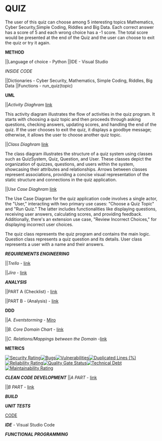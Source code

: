 # QUIZ
The user of this quiz can choose among 5 interesting topics Mathematics, Cyber Security,Simple Coding, Riddles and Big Data. Each correct answer has a score of 5 and each wrong choice has a -1 score. The total score would be presented at the end of the Quiz and the user can choose to exit the quiz or try it again.

**METHOD**

||Language of choice - Python
||IDE - Visual Studio

*INSIDE CODE*

||Dictionaries - Cyber Security, Mathematics, Simple Coding, Riddles, Big Data
||Functions - run_quiz(topic)


****UML****

||*Activity Diaghram* [link](https://github.com/CirilSM/Quiz_py/blob/main/Activity%20Diaghram%20(Updated).png)

This activity diagram illustrates the flow of activities in the quiz program. It starts with choosing a quiz topic and then proceeds through asking questions, checking answers, updating scores, and handling the end of the quiz. If the user chooses to exit the quiz, it displays a goodbye message; otherwise, it allows the user to choose another quiz topic.

||*Class Diaghram* [link](https://github.com/CirilSM/Quiz_py/blob/main/Class%20Diaghram(updated).png)

The class diagram illustrates the structure of a quiz system using classes such as QuizSystem, Quiz, Question, and User. These classes depict the organization of quizzes, questions, and users within the system, showcasing their attributes and relationships. Arrows between classes represent associations, providing a concise visual representation of the static structure and connections in the quiz application.

||*Use Case Diaghram* [link](https://github.com/CirilSM/Quiz_py/blob/main/Untitled%20Use%20Case.png)

The Use Case Diagram for the quiz application code involves a single actor, the "User," interacting with two primary use cases: "Choose a Quiz Topic" and "Run Quiz." The latter includes functionalities like displaying questions, receiving user answers, calculating scores, and providing feedback. Additionally, there's an extension use case, "Review Incorrect Choices," for displaying incorrect user choices.

The quiz class represents the quiz program and contains the main logic.
Question class represents a quiz question and its details.
User class represents a user with a name and their answers.



***REQUIREMENTS ENGINEERING***


||*Trello* - [link](https://trello.com/invite/b/Bgu6AhXb/ATTI98901215374970c6e9f727dc23b4e33cB031ADDA/quiz)

||*Jira* - [link](https://ciril2992000.atlassian.net/jira/software/projects/QUIZ/boards/3)


***ANALYSIS***

||PART A (Checklist) - [link](https://github.com/CirilSM/Quiz_py/blob/main/PART%20A.pdf)

||PART B - (Analysis) - [link](https://github.com/CirilSM/Quiz_py/blob/main/PART%20A.pdf)


****DDD****

||*A. Eventstorming* - [Miro](https://miro.com/app/board/uXjVN4fbazU=/?share_link_id=146440318679)

||*B. Core Domain Chart* - [link](https://github.com/CirilSM/Quiz_py/blob/main/CORE%20DOMAIN%20CHART.png)

||*C. Relations/Mappings between the Domain* -[link](https://github.com/CirilSM/Quiz_py/blob/main/Domain%20Relation%20Chart.png)


****METRICS****

[![Security Rating](https://sonarcloud.io/api/project_badges/measure?project=CirilSM_Quiz_py&metric=security_rating)](https://sonarcloud.io/summary/new_code?id=CirilSM_Quiz_py)[![Bugs](https://sonarcloud.io/api/project_badges/measure?project=CirilSM_Quiz_py&metric=bugs)](https://sonarcloud.io/summary/new_code?id=CirilSM_Quiz_py)[![Vulnerabilities](https://sonarcloud.io/api/project_badges/measure?project=CirilSM_Quiz_py&metric=vulnerabilities)](https://sonarcloud.io/summary/new_code?id=CirilSM_Quiz_py)[![Duplicated Lines (%)](https://sonarcloud.io/api/project_badges/measure?project=CirilSM_Quiz_py&metric=duplicated_lines_density)](https://sonarcloud.io/summary/new_code?id=CirilSM_Quiz_py)[![Reliability Rating](https://sonarcloud.io/api/project_badges/measure?project=CirilSM_Quiz_py&metric=reliability_rating)](https://sonarcloud.io/summary/new_code?id=CirilSM_Quiz_py)[![Quality Gate Status](https://sonarcloud.io/api/project_badges/measure?project=CirilSM_Quiz_py&metric=alert_status)](https://sonarcloud.io/summary/new_code?id=CirilSM_Quiz_py)[![Technical Debt](https://sonarcloud.io/api/project_badges/measure?project=CirilSM_Quiz_py&metric=sqale_index)](https://sonarcloud.io/summary/new_code?id=CirilSM_Quiz_py)[![Maintainability Rating](https://sonarcloud.io/api/project_badges/measure?project=CirilSM_Quiz_py&metric=sqale_rating)](https://sonarcloud.io/summary/new_code?id=CirilSM_Quiz_py)

***CLEAN CODE DEVELOPMENT***
||*A PART* - [link](https://github.com/CirilSM/Quiz_py/blob/main/CLEAN%20CODE%20DEVELOPMENT.pdf)

||*B PART* - [link](https://github.com/CirilSM/Quiz_py/blob/main/CHEAT%20SHEET.pdf)

***BUILD***


***UNIT TESTS***

[CODE](https://github.com/CirilSM/Quiz_py/blob/main/QUIZ_test.py)

***IDE*** - Visual Studio Code

***FUNCTIONAL PROGRAMMING***




